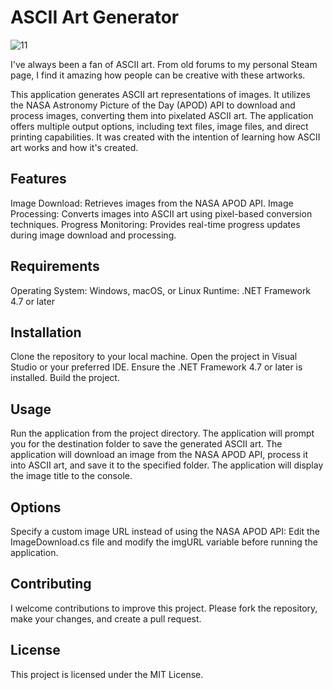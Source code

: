 # ASCII Art Generator
![11](https://github.com/IAmPaullo/NASA-Ascii-Art/assets/39301693/b39d015c-f69a-4a64-a4c5-a86d867dce54)

I've always been a fan of ASCII art. From old forums to my personal Steam page, I find it amazing how people can be creative with these artworks.

This application generates ASCII art representations of images. It utilizes the NASA Astronomy Picture of the Day (APOD) API to download and process images, converting them into pixelated ASCII art. The application offers multiple output options, including text files, image files, and direct printing capabilities.
It was created with the intention of learning how ASCII art works and how it's created.

## Features

Image Download: Retrieves images from the NASA APOD API.
Image Processing: Converts images into ASCII art using pixel-based conversion techniques.
Progress Monitoring: Provides real-time progress updates during image download and processing.

## Requirements

Operating System: Windows, macOS, or Linux
Runtime: .NET Framework 4.7 or later
## Installation

Clone the repository to your local machine.
Open the project in Visual Studio or your preferred IDE.
Ensure the .NET Framework 4.7 or later is installed.
Build the project.
## Usage

Run the application from the project directory.
The application will prompt you for the destination folder to save the generated ASCII art.
The application will download an image from the NASA APOD API, process it into ASCII art, and save it to the specified folder.
The application will display the image title to the console.
## Options

Specify a custom image URL instead of using the NASA APOD API: Edit the ImageDownload.cs file and modify the imgURL variable before running the application.
## Contributing

I welcome contributions to improve this project. Please fork the repository, make your changes, and create a pull request.

## License

This project is licensed under the MIT License.
